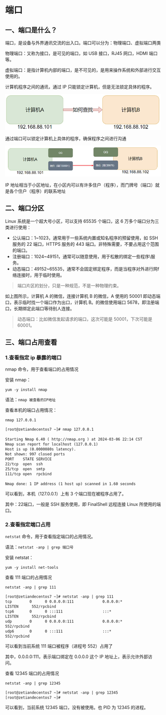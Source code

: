 # 端口

## 一、端口是什么？

端口，是设备与外界通讯交流的出入口。端口可以分为：物理端口、虚拟端口两类

物理端口：又称为接口，是可见的端口，如 USB 接口，RJ45 网口，HDMI 端口等。

虚拟端口：是指计算机内部的端口，是不可见的，是用来操作系统和外部进行交互使用的。

计算机程序之间的通讯，通过 IP 只能锁定计算机，但是无法锁定具体的程序。

![计算机之间的通信](NoteAssets/计算机之间的通信.png)

通过端口可以锁定计算机上具体的程序，确保程序之间进行沟通

![不同计算机的不同程序进行通信](NoteAssets/不同计算机的不同程序进行通信.png)

IP 地址相当于小区地址，在小区内可以有许多住户（程序），而门牌号（端口）就是各个住户（程序）的联系地址

## 二、端口分区

Linux 系统是一个超大号小区，可以支持 65535 个端口，这 6 万多个端口分为三类进行使用：

- 公认端口：1~1023，通常用于一些系统内置或知名程序的预留使用，如 SSH 服务的 22 端口，HTTPS 服务的 443 端口。非特殊需要，不要占用这个范围的端口。
- 注册端口：1024~49151，通常可以随意使用，用于松散的绑定一些程序\服务。
- 动态端口：49152~65535，通常不会固定绑定程序，而是当程序对外进行网f络连接时，用于临时使用。

> 端口片区的划分，只是一种规范，不是一种物理约束。

如上图所示，计算机 A 的微信，连接计算机 B 的微信，A 使用的 50001 即动态端口，表示临时找一个端口作为出口，计算机 B。的微信使用端口 5678，即注册端口，长期绑定此端口等待别人连接。

> 动态端口：比如微信发起请求的端口，这次可能是 50001，下次可能是 60001。

## 三、端口占用查看

### 1.查看指定 ip 暴露的端口

nmap 命令，用于查看端口的占用情况

安装 nmap：

```shell
yum -y install nmap
```

语法：`nmap 被查看的IP地址`

查看本机的端口占用情况：

```shell
nmap 127.0.0.1
```

```shell
[root@zetiandecentos7 ~]# nmap 127.0.0.1

Starting Nmap 6.40 ( http://nmap.org ) at 2024-03-06 22:14 CST
Nmap scan report for localhost (127.0.0.1)
Host is up (0.0000080s latency).
Not shown: 997 closed ports
PORT    STATE SERVICE
22/tcp  open  ssh
25/tcp  open  smtp
111/tcp open  rpcbind

Nmap done: 1 IP address (1 host up) scanned in 1.60 seconds
```

可以看到，本机（127.0.0.1）上有 3 个端口现在被程序占用了。

其中：22端口，一般是 SSH 服务使用，即 FinalShell 远程连接 Linux 所使用的端口。

### 2.查看指定端口占用

`netstat` 命令，用于查看指定端口的占用情况。

语法：`netstat -anp | grep 端口号`

安装 netstat：

```shell
yum -y install net-tools
```

查看 111  端口的占用情况

```shell
netstat -anp | grep 111
```

```shell
[root@zetiandecentos7 ~]# netstat -anp | grep 111
tcp        0      0 0.0.0.0:111             0.0.0.0:*               LISTEN      552/rpcbind
tcp6       0      0 :::111                  :::*                    LISTEN      552/rpcbind
udp        0      0 0.0.0.0:111             0.0.0.0:*                           552/rpcbind
udp6       0      0 :::111                  :::*                                552/rpcbind
```

可以看到当前系统 111 端口被程序（进程号 552）占用了

其中，0.0.0.0:111，表示端口绑定在 0.0.0.0 这个 IP 地址上，表示允许外部访问。

查看 12345 端口的占用情况

```shell
netstat -anp | grep 12345
```

```shell
[root@zetiandecentos7 ~]# netstat -anp | grep 12345
[root@zetiandecentos7 ~]#
```

可以看到，当前系统 12345 端口，没有被使用。也 PID 为 12345 的进程。
